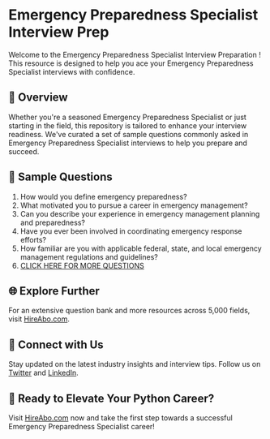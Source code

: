 # Emergency Preparedness Specialist Interview Prep

Welcome to the Emergency Preparedness Specialist Interview Preparation ! This resource is designed to help you ace your Emergency Preparedness Specialist interviews with confidence.

## 🚀 Overview

Whether you're a seasoned Emergency Preparedness Specialist or just starting in the field, this repository is tailored to enhance your interview readiness. We've curated a set of sample questions commonly asked in Emergency Preparedness Specialist interviews to help you prepare and succeed.

## 📝 Sample Questions

1. How would you define emergency preparedness?
2. What motivated you to pursue a career in emergency management?
3. Can you describe your experience in emergency management planning and preparedness?
4. Have you ever been involved in coordinating emergency response efforts?
5. How familiar are you with applicable federal, state, and local emergency management regulations and guidelines?
6. [CLICK HERE FOR MORE QUESTIONS](https://hireabo.com/job/17_4_2/Emergency%20Preparedness%20Specialist)

## 🌐 Explore Further

For an extensive question bank and more resources across 5,000 fields, visit [HireAbo.com](https://www.hireabo.com).

## 📱 Connect with Us

Stay updated on the latest industry insights and interview tips. Follow us on [Twitter](https://twitter.com/hireabo) and [LinkedIn](https://www.linkedin.com/in/hire-abo-3609972a8/).

## 🚀 Ready to Elevate Your Python Career?

Visit [HireAbo.com](https://www.hireabo.com) now and take the first step towards a successful Emergency Preparedness Specialist career!